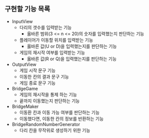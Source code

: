 ## 구현할 기능 목록

- InputView
    - 다리의 갯수를 입력받는 기능
      - 옳바른 범위(3 <= n <= 20)의 숫자를 입력했는지 판단하는 기능
    - 플레이어가 이동할 위치를 입력받는 기능
      - 옳바른 값(U or D)을 입력했는지를 판단하는 기능
    - 게임의 재시작 여부를 입력받는 기능
      - 옳바른 값(R or Q)을 입력했는지를 판단하는 기능
- OutputView
    - 게임 시작 문구 기능
    - 이동한 칸의 결과 문구 기능
    - 게임 종료 문구 기능
- BridgeGame
    - 게임의 재시작을 통제 하는 기능
    - 끝까지 이동했는지 판단하는 기능
- BridgeMaker
    - 이동환 칸과 이동 가능 여부를 판단하는 기능
    - 이동했다면, 이동한 칸의 정보를 반환하는 기능
- BridgeRandomNumberGenerator
    -  다리 칸을 무작위로 생성하기 위한 기능